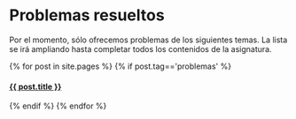 
# Problemas resueltos

Por el momento, sólo ofrecemos problemas de los siguientes temas. La lista se irá ampliando hasta completar todos los contenidos de la asignatura.

{% for post in site.pages %}
{% if post.tag=='problemas' %}
#### <a href="{{ site.baseurl | absolute_url }}{{ post.url }}">{{ post.title }}</a>
{% endif %}
{% endfor %}
